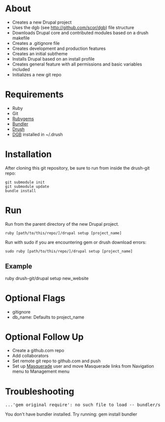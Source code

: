 About
=====

* Creates a new Drupal project 
* Uses the dgb (see http://github.com/scor/dgb) file structure
* Downloads Drupal core and contributed modules based on a drush makefile
* Creates a .gitignore file
* Creates development and production features
* Creates an initial subtheme
* Installs Drupal based on an install profile
* Creates general feature with all permissions and basic variables included
* Initializes a new git repo

Requirements
===========

* Ruby
* Git
* [Rubygems](http://rubygems.org/pages/download)
* [Bundler](http://gembundler.com/)
* [Drush](http://drupal.org/project/drush)
* [DGB](http://github.com/scor/dgb) installed in ~/.drush


Installation
============

After cloning this git repository, be sure to run from inside the drush-git repo:

    git submodule init
    git submodule update
    bundle install

Run
====

Run from the parent directory of the new Drupal project.

    ruby [path/to/this/repo/]/drupal setup [project_name]
    
Run with sudo if you are encountering gem or drush download errors:

    sudo ruby [path/to/this/repo/]/drupal setup [project_name]

Example
-------

  ruby drush-git/drupal setup new_website
  

Optional Flags
==============

* gitignore
* db_name: Defaults to project_name


Optional Follow Up
=================

* Create a github.com repo
* Add collaborators
* Set remote git repo to github.com and push
* Set up [Masquerade](http://drupal.org/project/masquerade) user and move Masquerade links from Navigation menu to Management menu


Troubleshooting
=================

<pre>
...'gem_original_require': no such file to load -- bundler/setup (LoadError)
</pre>
You don't have bundler installed. Try running:
    gem install bundler
